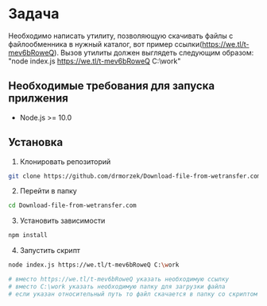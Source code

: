# Задача

Необходимо написать утилиту, позволяющую скачивать файлы с файлообменника в нужный каталог, вот пример ссылки(https://we.tl/t-mev6bRoweQ). 
Вызов утилиты должен выглядеть следующим образом: "node index.js https://we.tl/t-mev6bRoweQ C:\work"

## Необходимые требования для запуска прилжения

- Node.js >= 10.0

## Установка

1. Клонировать репозиторий
```bash
git clone https://github.com/drmorzek/Download-file-from-wetransfer.com

```

2. Перейти в папку
```bash
cd Download-file-from-wetransfer.com
```

3. Установить зависимости
```bash
npm install

```


4. Запустить скрипт

```bash
node index.js https://we.tl/t-mev6bRoweQ C:\work

# вместо https://we.tl/t-mev6bRoweQ указать необходимую ссылку
# вместо C:\work указать необходимую папку для загрузки файла
# если указан относительный путь то файл скачается в папку со скриптом

```


